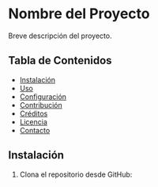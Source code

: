 # Nombre del Proyecto

Breve descripción del proyecto.

## Tabla de Contenidos

- [Instalación](#instalación)
- [Uso](#uso)
- [Configuración](#configuración)
- [Contribución](#contribución)
- [Créditos](#créditos)
- [Licencia](#licencia)
- [Contacto](#contacto)

## Instalación

1. Clona el repositorio desde GitHub:

